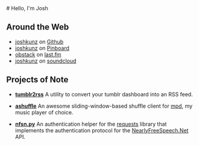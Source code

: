 <div class="prefix_2 grid_5">
# Hello, I'm Josh
</div>
<div class="clear"></div>
<div class="prefix_2 grid_8">

## Around the Web

* [joshkunz][github] on [Github](https://github.com)
* [joshkunz][pinboard] on [Pinboard](https://pinboard.in)
* [obstack][lastfm] on [last.fm](http://last.fm)
* [joshkunz][soundcloud] on [soundcloud](https://soundcloud.com)

## Projects of Note 

* __[tumblr2rss][rss]__ A utility to convert your tumblr dashboard into an
  RSS feed.
* __[ashuffle][]__ An awesome sliding-window-based shuffle client for
  [mpd][], my music player of choice. 
* __[nfsn.py][]__ An authentication helper for the [requests][] library
  that implements the authentication protocol for the [NearlyFreeSpeech.Net][nfsn]
  API.

  [github]: https://github.com/joshkunz
  [pinboard]: https://pinboard.in/u:joshkunz
  [lastfm]: http://www.last.fm/user/obstack
  [soundcloud]: https://soundcloud.com/joshkunz

  [mpd]: http://www.musicpd.org/
  [requests]: http://docs.python-requests.org/en/latest/index.html
  [nfsn]: http://nearlyfreespeech.net/

  [rss]: http://rss.joshkunz.com/tumblr/dashboard 
  [ashuffle]: https://github.com/Joshkunz/ashuffle
  [nfsn.py]: https://github.com/Joshkunz/nfsn.py

